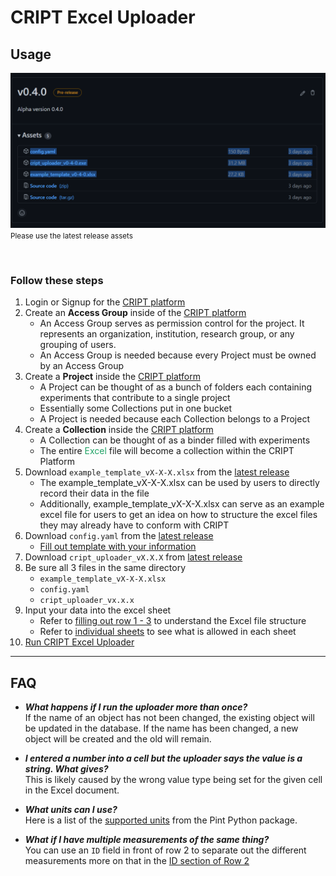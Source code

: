 # CRIPT Excel Uploader

## Usage

<img src="./docs_assets/screenshot_of_where_to_find_excel_uploader.png"
alt="Screenshot latest CRIPT release assets">
<small>
Please use the latest release assets
</small>

<br>

### Follow these steps

<ol id="usage-steps">
  <li>
    Login or Signup for the <a href="https://www.criptapp.org/" target="_blank">CRIPT platform</a>
  </li>

  <li>
    Create an <b>Access Group</b> inside of the 
    <a href="https://www.criptapp.org/group" target="_blank">CRIPT platform</a>
    <ul>
      <li>
        An Access Group serves as permission control for the project. It represents an organization, institution, research group, or any grouping of users.
      </li>
      <li>
        An Access Group is needed because every Project must be owned by an Access Group
      </li>
    </ul>
  </li>

  <li>
    Create a <b>Project</b> inside the 
    <a href="https://www.criptapp.org/project" target="_blank">CRIPT platform</a>
    <ul>
      <li>
        A Project can be thought of as a bunch of folders each containing experiments that contribute to a single project
      </li>
      <li>
        Essentially some Collections put in one bucket
      </li>
      <li>
        A Project is needed because each Collection belongs to a Project
      </li>
    </ul>
  </li>

  <li>
    Create a <b>Collection</b> inside the 
    <a href="https://www.criptapp.org/collection" target="_blank">CRIPT platform</a>
    <ul>
      <li>
        <!-- todo is this correct? -->
        A Collection can be thought of as a binder filled with experiments
      </li>
      <li>
        The entire <span style="color: #21a366">Excel</span> file will become a collection within the CRIPT Platform
      </li>
    </ul>
  </li>

  <li>
    Download <code style="color: var(--excel-light-color)">example_template_vX-X-X.xlsx</code> from the 
    <a href="https://github.com/C-Accel-CRIPT/cript-excel-uploader/releases" target="_blank">latest release</a>
    <ul>
      <li>
          The example_template_vX-X-X.xlsx can be used by users to directly record their data in the file
      </li>
      <li>
        Additionally, example_template_vX-X-X.xlsx can serve as an example excel file for users to get an idea on how to structure the excel files they may already have to conform with CRIPT
      </li>
    </ul>
  </li>

  <li>
    Download <code>config.yaml</code> from the 
    <a href="https://github.com/C-Accel-CRIPT/cript-excel-uploader/releases" target="_blank">latest release</a>
    <ul>
      <li>
        <a href="/filling_out_config/" target="_blank">Fill out template with your information</a>
      </li>
    </ul>
  </li>

  <li>
  <!-- TODO be sure to keep this version up to date -->
    Download <code>cript_uploader_vX.X.X</code> from <a href="https://github.com/C-Accel-CRIPT/cript-excel-uploader/releases" target="_blank">latest release</a>
  <li>
      Be sure all 3 files in the same directory 
      <br>
      <ul>
        <li>
          <code>example_template_vX-X-X.xlsx</code>
        </li>
        <li>
          <code>config.yaml</code>
        </li>
        <li>
        <!-- TODO be sure to always keep this up to date -->
          <code>cript_uploader_vx.x.x</code>
        </li>
      </ul>
    </li>
  <li>
    Input your data into the excel sheet
    <ul>
      <li>
        Refer to <a href="/filling_out_config/" target="_blank">filling out row 1 - 3</a> to understand the Excel file
        structure
      </li>
      <li>
        Refer to <a href="/individual_sheets/" target="_blank">individual sheets</a> to see what is allowed in each sheet
      </li>
    </ul>
  </li>
  <li>
    <a href="/how_to_run_excel_uploader/" target="_blank">
      Run CRIPT Excel Uploader
    </a>
  </li>
</ol>

---

## FAQ

- **_What happens if I run the uploader more than once?_**  
  If the name of an object has not been changed, the existing object will be updated in the database. If the name has
  been changed, a new object will be created and the old will remain.

- **_I entered a number into a cell but the uploader says the value is a string. What gives?_**  
  This is likely caused by the wrong value type being set for the given cell in the Excel document.

- **_What units can I use?_**  
  Here is a list of the <a href="https://github.com/hgrecco/pint/blob/master/pint/default_en.txt" target="_blank">
  supported units</a>
  from the Pint Python package.

- **_What if I have multiple measurements of the same thing?_**  
  You can use an `ID` field in front of row 2 to separate out the different measurements more on that in
  the <a href="/excel_rows/#id-optional/" target="_blank">ID section of Row 2</a>

<div style="margin-bottom: 5rem;"></div>
